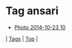 <!--
title: Tag ansari
date: 2020-06-28T15:26:58.273Z
tags:
-->
# Tag ansari

 * [Photo 2014-10-23 10](100740705934.md)

| [Tags](tags.md) | [Top](index.md) |

